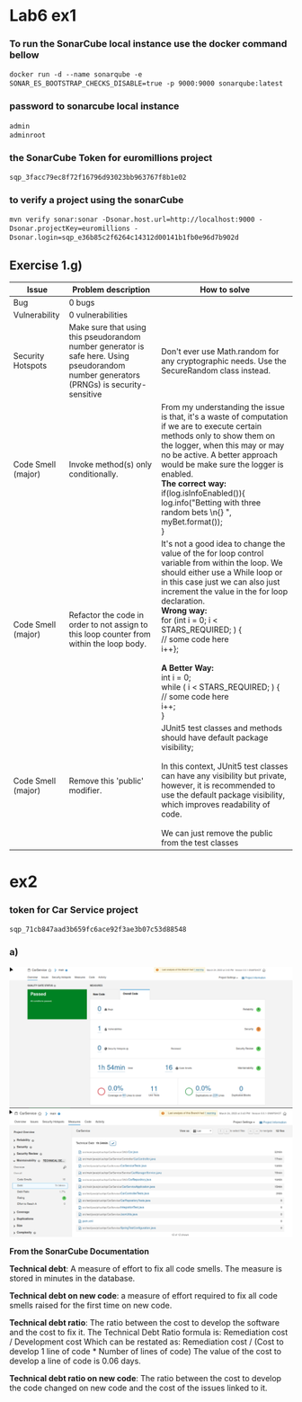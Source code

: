 # Lab6 ex1

### To run the SonarCube local instance use the docker command bellow
```
docker run -d --name sonarqube -e SONAR_ES_BOOTSTRAP_CHECKS_DISABLE=true -p 9000:9000 sonarqube:latest
```

### password to sonarcube local instance
```
admin
adminroot
```

### the SonarCube Token for euromillions project
```
sqp_3facc79ec8f72f16796d93023bb963767f8b1e02
```

### to verify a project using the sonarCube
```
mvn verify sonar:sonar -Dsonar.host.url=http://localhost:9000 -Dsonar.projectKey=euromillions -Dsonar.login=sqp_e36b85c2f6264c14312d00141b1fb0e96d7b902d
```

## Exercise 1.g)

|Issue|Problem description|How to solve|
|----|------|----|
|Bug|0 bugs||
|Vulnerability|0 vulnerabilities||
|Security Hotspots|Make sure that using this pseudorandom number generator is safe here. Using pseudorandom number generators (PRNGs) is security-sensitive|Don't ever use Math.random for any cryptographic needs. Use the SecureRandom class instead.|
|Code Smell (major)|Invoke method(s) only conditionally.|From my understanding the issue is that, it's a waste of computation if we are to execute certain methods only to show them on the logger, when this may or may no be active. A better approach would be make sure the logger is enabled. <br> **The correct way:** <br >if(log.isInfoEnabled()){ <br> log.info("Betting with three random bets \n{} ", myBet.format());<br>} <br>|
|Code Smell (major)|Refactor the code in order to not assign to this loop counter from within the loop body.|It's not a good idea to change the value of the for loop control variable from within the loop. We should either use a While loop or in this case just we can also just increment the value in the for loop declaration. <br>**Wrong way:**<br>        for (int i = 0; i < STARS_REQUIRED; ) { <br>// some code here<br>i++}; <br><br> **A Better Way:** <br> int i = 0;<br> while ( i < STARS_REQUIRED; ) { <br>// some code here<br>i++; <br>}|
|Code Smell (major)|Remove this 'public' modifier.|JUnit5 test classes and methods should have default package visibility; <br> <br>In this context, JUnit5 test classes can have any visibility but private, however, it is recommended to use the default package visibility, which improves readability of code.<br><br> We can just remove the public from the test classes|


# ex2 

### token for Car Service project
```
sqp_71cb847aad3b659fc6ace92f3ae3b07c53d88548
```
### a)
<img src="images/CarService.png">

<img src="images/CarService_Debt.png">


**From the SonarCube Documentation**

**Technical debt**: A measure of effort to fix all code smells. The measure is stored in minutes in the database.

**Technical debt on new code**: a measure of effort required to fix all code smells raised for the first time on new code.

**Technical debt ratio**: The ratio between the cost to develop the software and the cost to fix it. The Technical Debt Ratio formula is: Remediation cost / Development cost
Which can be restated as: Remediation cost / (Cost to develop 1 line of code * Number of lines of code)
The value of the cost to develop a line of code is 0.06 days.

**Technical debt ratio on new code**: The ratio between the cost to develop the code changed on new code and the cost of the issues linked to it.